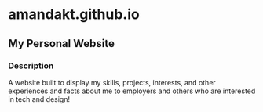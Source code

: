 # amandakt.github.io
## My Personal Website

### Description
A website built to display my skills, projects, interests, and other experiences and facts about me to employers and others who are interested in tech and design!


